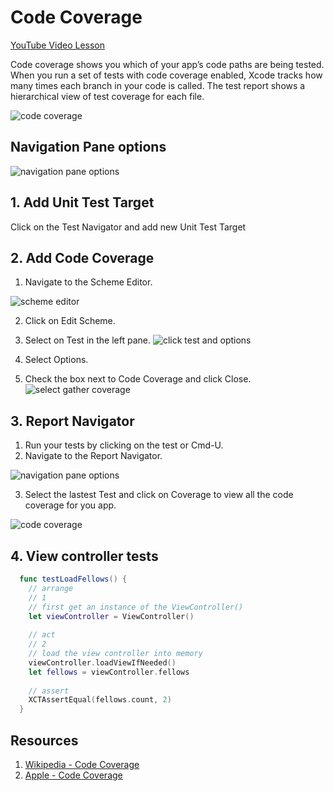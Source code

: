 # Code Coverage

[YouTube Video Lesson](https://www.youtube.com/watch?v=JmAgHz-Y8KA)

Code coverage shows you which of your app’s code paths are being tested. When you run a set of tests with code coverage enabled, Xcode tracks how many times each branch in your code is called. The test report shows a hierarchical view of test coverage for each file.

![code coverage](https://developer.apple.com/library/archive/documentation/ToolsLanguages/Conceptual/Xcode_Overview/Art/Code_Coverage_report_2x.png)


## Navigation Pane options 

![navigation pane options](https://user-images.githubusercontent.com/1819208/98440777-aba1fc80-20c8-11eb-9b74-e47e582f9da2.jpg)

## 1. Add Unit Test Target 

Click on the Test Navigator and add new Unit Test Target

## 2. Add Code Coverage 

1. Navigate to the Scheme Editor.

![scheme editor](https://user-images.githubusercontent.com/1819208/98440844-2834db00-20c9-11eb-9a1f-fd31a6778790.png)

2. Click on Edit Scheme. 
3. Select on Test in the left pane. 
![click test and options](https://user-images.githubusercontent.com/1819208/98440884-6500d200-20c9-11eb-8696-36ca9ccfc892.png)

1. Select Options. 
4. Check the box next to Code Coverage and click Close. 
![select gather coverage](https://user-images.githubusercontent.com/1819208/98440913-9da0ab80-20c9-11eb-939d-5dcc611ab809.png)

## 3. Report Navigator 

1. Run your tests by clicking on the test or Cmd-U.   
2. Navigate to the Report Navigator.   

![navigation pane options](https://user-images.githubusercontent.com/1819208/98440777-aba1fc80-20c8-11eb-9b74-e47e582f9da2.jpg)

3. Select the lastest Test and click on Coverage to view all the code coverage for you app. 

![code coverage](https://user-images.githubusercontent.com/1819208/98441547-17866400-20cd-11eb-9b88-c2b40bd9ad52.png)

## 4. View controller tests

```swift 
  func testLoadFellows() {
    // arrange
    // 1
    // first get an instance of the ViewController()
    let viewController = ViewController()
    
    // act
    // 2
    // load the view controller into memory
    viewController.loadViewIfNeeded()
    let fellows = viewController.fellows
    
    // assert
    XCTAssertEqual(fellows.count, 2)
  }
```

## Resources 

1. [Wikipedia - Code Coverage](https://en.wikipedia.org/wiki/Code_coverage)
2. [Apple - Code Coverage](https://developer.apple.com/library/archive/documentation/ToolsLanguages/Conceptual/Xcode_Overview/CheckingCodeCoverage.html#//apple_ref/doc/uid/TP40010215-CH74-SW1)
